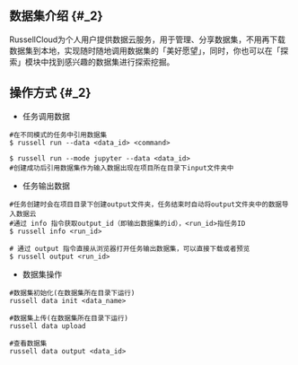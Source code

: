 ## 数据集介绍 {#_2}

RussellCloud为个人用户提供数据云服务，用于管理、分享数据集，不用再下载数据集到本地，实现随时随地调用数据集的「美好愿望」，同时，你也可以在「探索」模块中找到感兴趣的数据集进行探索挖掘。

## 操作方式 {#_2}

* 任务调用数据

```
#在不同模式的任务中引用数据集
$ russell run --data <data_id> <command>

$ russell run --mode jupyter --data <data_id>
#创建成功后引用数据集作为输入数据出现在项目所在目录下input文件夹中
```

* 任务输出数据

```
#任务创建时会在项目目录下创建output文件夹，任务结束时自动将output文件夹中的数据导入数据云
#通过 info 指令获取output_id（即输出数据集的id），<run_id>指任务ID
$ russell info <run_id>

# 通过 output 指令直接从浏览器打开任务输出数据集，可以直接下载或者预览
$ russell output <run_id>
```

* 数据集操作

```
#数据集初始化(在数据集所在目录下运行)
russell data init <data_name>

#数据集上传(在数据集所在目录下运行)
russell data upload

#查看数据集
russell data output <data_id>
```



